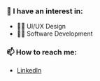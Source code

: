 ### 📖 I have an interest in:

- 👨‍🎨 UI/UX Design
- 👨‍💻 Software Development

### 📫 How to reach me:

- [LinkedIn](https://www.linkedin.com/in/marcusluissilva/)
